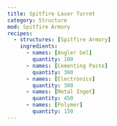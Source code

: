 ```yaml
---
title: Spitfire Laser Turret
category: Structure
mod: Spitfire Armory
recipes:
  - structures: [Spitfire Armory]
    ingredients:
      - names: [Angler Gel]
        quantity: 100
      - names: [Cementing Paste]
        quantity: 300
      - names: [Electronics]
        quantity: 300
      - names: [Metal Ingot]
        quantity: 450
      - names: [Polymer]
        quantity: 150
---
```

